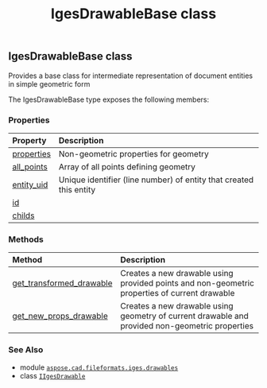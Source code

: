﻿---
title: IgesDrawableBase class
second_title: Aspose.CAD for Python via .NET API References
description: 
type: docs
weight: 40
url: /python-net/aspose.cad.fileformats.iges.drawables/igesdrawablebase/
is_root: false
---

## IgesDrawableBase class

Provides a base class for intermediate representation of document entities in simple geometric form



The IgesDrawableBase type exposes the following members:

### Properties
| Property | Description |
| :- | :- |
| [properties](/cad/python-net/aspose.cad.fileformats.iges.drawables/igesdrawablebase/properties) | Non-geometric properties for geometry |
| [all_points](/cad/python-net/aspose.cad.fileformats.iges.drawables/igesdrawablebase/all_points) | Array of all points defining geometry |
| [entity_uid](/cad/python-net/aspose.cad.fileformats.iges.drawables/igesdrawablebase/entity_uid) | Unique identifier (line number) of entity that created this entity |
| [id](/cad/python-net/aspose.cad.fileformats.iges.drawables/igesdrawablebase/id) |  |
| [childs](/cad/python-net/aspose.cad.fileformats.iges.drawables/igesdrawablebase/childs) |  |


### Methods
| Method | Description |
| :- | :- |
| [get_transformed_drawable](/cad/python-net/aspose.cad.fileformats.iges.drawables/igesdrawablebase/get_transformed_drawable/#list) | Creates a new drawable using provided points and non-geometric properties of current drawable |
| [get_new_props_drawable](/cad/python-net/aspose.cad.fileformats.iges.drawables/igesdrawablebase/get_new_props_drawable/#aspose.cad.fileformats.iges.drawables.IDrawableProperties) | Creates a new drawable using geometry of current drawable and provided non-geometric properties |



### See Also
* module [`aspose.cad.fileformats.iges.drawables`](..)
* class [`IIgesDrawable`](/cad/python-net/aspose.cad.fileformats.iges.drawables/iigesdrawable)

